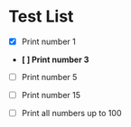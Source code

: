 # Test List

- [x] Print number 1
- **[ ] Print number 3**
- [ ] Print number 5
- [ ] Print number 15
- [ ] Print all numbers up to 100

